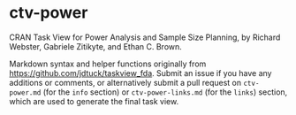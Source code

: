 # ctv-power
CRAN Task View for Power Analysis and Sample Size Planning, by Richard Webster, Gabriele Zitikyte, and Ethan C. Brown.

Markdown syntax and helper functions originally from https://github.com/jdtuck/taskview_fda. Submit an issue if you have any additions or comments, or alternatively submit a pull request on `ctv-power.md` (for the `info` section) or `ctv-power-links.md` (for the `links`) section, which are used to generate the final task view.
